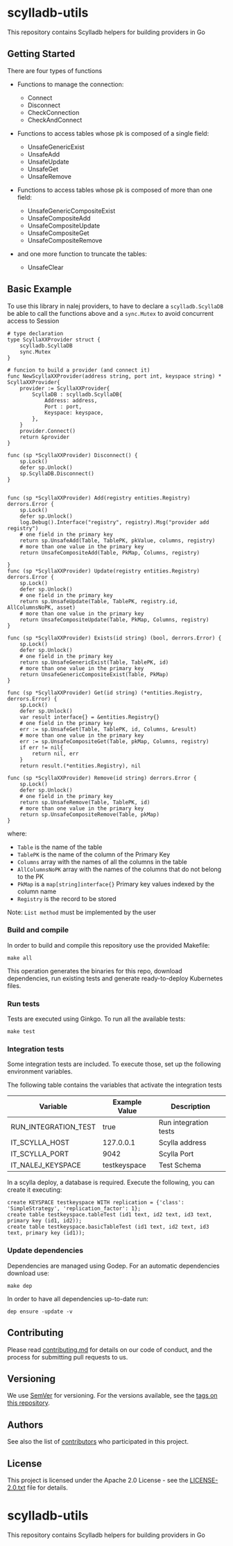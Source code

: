 # scylladb-utils

This repository contains Scylladb helpers for building providers in Go

## Getting Started

There are four types of functions

- Functions to manage the connection:
    - Connect
    - Disconnect
    - CheckConnection
    - CheckAndConnect 
    
- Functions to access tables whose pk is composed of a single field:
    - UnsafeGenericExist
    - UnsafeAdd
    - UnsafeUpdate
    - UnsafeGet
    - UnsafeRemove
    
- Functions to access tables whose pk is composed of more than one field:
    - UnsafeGenericCompositeExist
    - UnsafeCompositeAdd
    - UnsafeCompositeUpdate
    - UnsafeCompositeGet
    - UnsafeCompositeRemove
    
- and one more function to truncate the tables:
    - UnsafeClear
    
## Basic Example
To use this library in nalej providers, to have to declare a `scylladb.ScyllaDB` be able to call the functions above
and a `sync.Mutex` to avoid concurrent access to Session

```
# type declaration
type ScyllaXXProvider struct {
    scylladb.ScyllaDB
    sync.Mutex
}

# funcion to build a provider (and connect it)
func NewScyllaXXProvider(address string, port int, keyspace string) * ScyllaXXProvider{
    provider := ScyllaXXProvider{
        ScyllaDB : scylladb.ScyllaDB{
            Address: address,
            Port : port,
            Keyspace: keyspace,
        },
    }
    provider.Connect()
    return &provider
}

func (sp *ScyllaXXProvider) Disconnect() {
    sp.Lock()
    defer sp.Unlock()
    sp.ScyllaDB.Disconnect()
}


func (sp *ScyllaXXProvider) Add(registry entities.Registry) derrors.Error {
    sp.Lock()
    defer sp.Unlock()
    log.Debug().Interface("registry", registry).Msg("provider add registry")
    # one field in the primary key
    return sp.UnsafeAdd(Table, TablePK, pkValue, columns, registry)
    # more than one value in the primary key
    return UnsafeCompositeAdd(Table, PkMap, Columns, registry) 
    
}
func (sp *ScyllaXXProvider) Update(registry entities.Registry) derrors.Error {
    sp.Lock()
    defer sp.Unlock()
    # one field in the primary key
    return sp.UnsafeUpdate(Table, TablePK, registry.id, AllColumnsNoPK, asset)
    # more than one value in the primary key
    return UnsafeCompositeUpdate(Table, PkMap, Columns, registry) 
}

func (sp *ScyllaXXProvider) Exists(id string) (bool, derrors.Error) {
    sp.Lock()
    defer sp.Unlock()
    # one field in the primary key
    return sp.UnsafeGenericExist(Table, TablePK, id)
    # more than one value in the primary key
    return UnsafeGenericCompositeExist(Table, PkMap)
}

func (sp *ScyllaXXProvider) Get(id string) (*entities.Registry, derrors.Error) {
    sp.Lock()
    defer sp.Unlock()
    var result interface{} = &entities.Registry{}
    # one field in the primary key
    err := sp.UnsafeGet(Table, TablePK, id, Columns, &result)
    # more than one value in the primary key
    err := sp.UnsafeCompositeGet(Table, pkMap, Columns, registry)
    if err != nil{
        return nil, err
    }
    return result.(*entities.Registry), nil
    
func (sp *ScyllaXXProvider) Remove(id string) derrors.Error {
    sp.Lock()
    defer sp.Unlock()
    # one field in the primary key
    return sp.UnsafeRemove(Table, TablePK, id)
    # more than one value in the primary key   
    return sp.UnsafeCompositeRemove(Table, pkMap)
}

```
where:
 - `Table` is the name of the table
 - `TablePK` is the name of the column of the Primary Key
 - `Columns` array with the names of all the columns in the table
 - `AllColumnsNoPK` array with the names of the columns that do not belong to the PK
 - `PkMap` is a `map[string]interface{}` Primary key values indexed by the column name
 - `Registry` is the record to be stored
 
 Note: `List method` must be implemented by the user

### Build and compile

In order to build and compile this repository use the provided Makefile:

```
make all
```

This operation generates the binaries for this repo, download dependencies,
run existing tests and generate ready-to-deploy Kubernetes files.

### Run tests

Tests are executed using Ginkgo. To run all the available tests:

```
make test
```

### Integration tests

Some integration tests are included. To execute those, set up the following environment variables. 
​

​The following table contains the variables that activate the integration tests
 
 | Variable  | Example Value | Description |
 | ------------- | ------------- |------------- |
 | RUN_INTEGRATION_TEST  | true | Run integration tests |
 | IT_SCYLLA_HOST  | 127.0.0.1 | Scylla address |
 | IT_SCYLLA_PORT | 9042 | Scylla Port |
 | IT_NALEJ_KEYSPACE | testkeyspace | Test Schema |
 
In a scylla deploy, a database is required. Execute the following, you can create it executing: 
```
create KEYSPACE testkeyspace WITH replication = {'class': 'SimpleStrategy', 'replication_factor': 1};
create table testkeyspace.tableTest (id1 text, id2 text, id3 text, primary key (id1, id2));
create table testkeyspace.basicTableTest (id1 text, id2 text, id3 text, primary key (id1));
``` 

### Update dependencies

Dependencies are managed using Godep. For an automatic dependencies download use:

```
make dep
```

In order to have all dependencies up-to-date run:

```
dep ensure -update -v
```


## Contributing

Please read [contributing.md](contributing.md) for details on our code of conduct, and the process for submitting pull requests to us.


## Versioning

We use [SemVer](http://semver.org/) for versioning. For the versions available, see the [tags on this repository](https://github.com/nalej/scylladb-utils/tags). 

## Authors

See also the list of [contributors](https://github.com/nalej/scylladb-utils/contributors) who participated in this project.

## License
This project is licensed under the Apache 2.0 License - see the [LICENSE-2.0.txt](LICENSE-2.0.txt) file for details.
# scylladb-utils

This repository contains Scylladb helpers for building providers in Go

    
